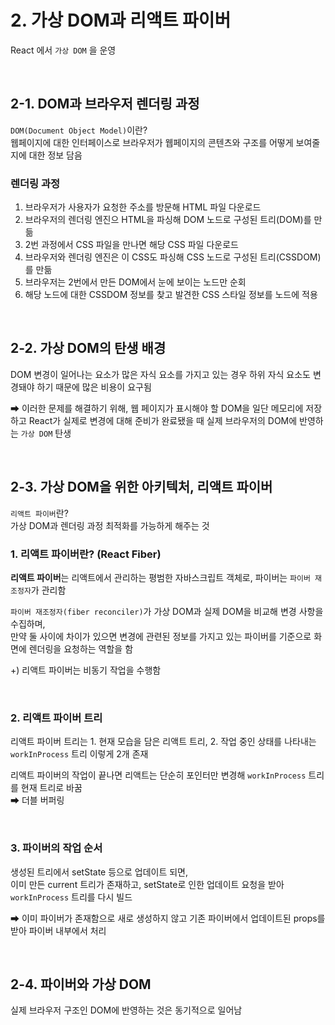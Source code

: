 # 2. 가상 DOM과 리액트 파이버

React 에서 `가상 DOM` 을 운영

<br>

## 2-1. DOM과 브라우저 렌더링 과정

`DOM(Document Object Model)`이란?
<br>
웹페이지에 대한 인터페이스로 브라우저가 웹페이지의 콘텐츠와 구조를 어떻게 보여줄지에 대한 정보 담음

### 렌더링 과정

1. 브라우저가 사용자가 요청한 주소를 방문해 HTML 파일 다운로드
2. 브라우저의 렌더링 엔진으 HTML을 파싱해 DOM 노드로 구성된 트리(DOM)를 만듦
3. 2번 과정에서 CSS 파일을 만나면 해당 CSS 파일 다운로드
4. 브라우저와 렌더링 엔진은 이 CSS도 파싱해 CSS 노드로 구성된 트리(CSSDOM)를 만듦
5. 브라우저는 2번에서 만든 DOM에서 눈에 보이는 노드만 순회
6. 해당 노드에 대한 CSSDOM 정보를 찾고 발견한 CSS 스타일 정보를 노드에 적용

<br>

## 2-2. 가상 DOM의 탄생 배경

DOM 변경이 일어나는 요소가 많은 자식 요소를 가지고 있는 경우 하위 자식 요소도 변경돼야 하기 때문에 많은 비용이 요구됨

⮕ 이러한 문제를 해결하기 위해, 웹 페이지가 표시해야 할 DOM을 일단 메모리에 저장하고 React가 실제로 변경에 대해 준비가 완료됐을 때 실제 브라우저의 DOM에 반영하는 `가상 DOM` 탄생

<br>

## 2-3. 가상 DOM을 위한 아키텍처, 리액트 파이버

`리액트 파이버`란?
<br>
가상 DOM과 렌더링 과정 최적화를 가능하게 해주는 것

### 1. 리액트 파이버란? (React Fiber)

**리액트 파이버**는 리액트에서 관리하는 평범한 자바스크립트 객체로, 파이버는 `파이버 재조정자`가 관리함

`파이버 재조정자(fiber reconciler)`가 가상 DOM과 실제 DOM을 비교해 변경 사항을 수집하며,
<br>
만약 둘 사이에 차이가 있으면 변경에 관련된 정보를 가지고 있는 파이버를 기준으로 화면에 렌더링을 요청하는 역할을 함

+) 리액트 파이버는 비동기 작업을 수행함

<br>

### 2. 리액트 파이버 트리

리액트 파이버 트리는 1. 현재 모습을 담은 리액트 트리, 2. 작업 중인 상태를 나타내는 `workInProcess` 트리 이렇게 2개 존재

리액트 파이버의 작업이 끝나면 리액트는 단순히 포인터만 변경해 `workInProcess` 트리를 현재 트리로 바꿈
<br>
⮕ 더블 버퍼링

<br>

### 3. 파이버의 작업 순서

생성된 트리에서 setState 등으로 업데이트 되면,
<br>
이미 만든 current 트리가 존재하고, setState로 인한 업데이트 요청을 받아 `workInProcess` 트리를 다시 빌드

⮕ 이미 파이버가 존재함으로 새로 생성하지 않고 기존 파이버에서 업데이트된 props를 받아 파이버 내부에서 처리

<br>

## 2-4. 파이버와 가상 DOM

실제 브라우저 구조인 DOM에 반영하는 것은 동기적으로 일어남
